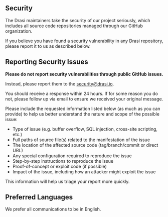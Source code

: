 ## Security

The Drasi maintainers take the security of our project seriously, which includes all source code repositories managed through our GitHub organization.

If you believe you have found a security vulnerability in any Drasi repository, please report it to us as described below.

## Reporting Security Issues

**Please do not report security vulnerabilities through public GitHub issues.**

Instead, please report them to the [security@drasi.io](mailto:security@drasi.io).

You should receive a response within 24 hours. If for some reason you do not, please follow up via email to ensure we received your original message.

Please include the requested information listed below (as much as you can provide) to help us better understand the nature and scope of the possible issue:

  * Type of issue (e.g. buffer overflow, SQL injection, cross-site scripting, etc.)
  * Full paths of source file(s) related to the manifestation of the issue
  * The location of the affected source code (tag/branch/commit or direct URL)
  * Any special configuration required to reproduce the issue
  * Step-by-step instructions to reproduce the issue
  * Proof-of-concept or exploit code (if possible)
  * Impact of the issue, including how an attacker might exploit the issue

This information will help us triage your report more quickly.

## Preferred Languages

We prefer all communications to be in English.
